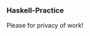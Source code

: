 ### Haskell-Practice
Please for privacy of work!

<!--Coursework of COMP 3258 Functional Programming, HKU  -->

<!--3 Assignments in total-->

